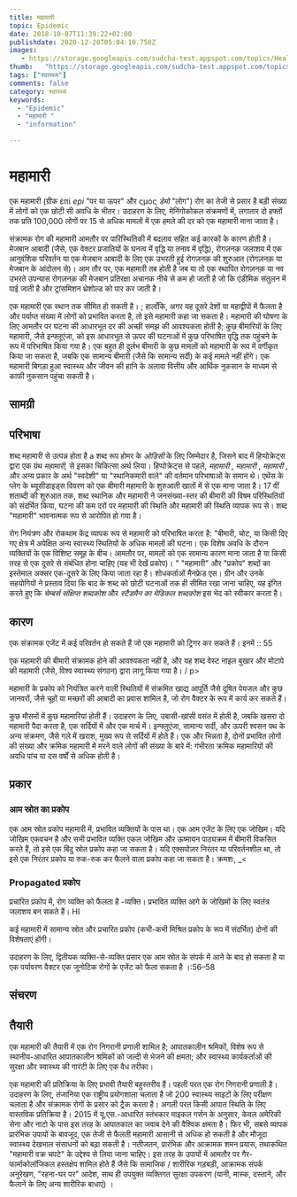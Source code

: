 ```yaml
---
title: महामारी 
topic: Epidemic
date: 2018-10-07T11:39:22+02:00
publishdate: 2020-12-20T05:04:10.758Z
images: 
   - https://storage.googleapis.com/sudcha-test.appspot.com/topics/Health/epidemic/1.jpeg
thumb:   "https://storage.googleapis.com/sudcha-test.appspot.com/topics/Health/epidemic/1.jpeg"
tags: ["स्वास्थ्य"]
comments: false
category: स्वास्थ्य
keywords: 
  - "Epidemic"
  - "महामारी "
  - "information"

---
```

<h1> महामारी </h1> <p> एक महामारी (ग्रीक ἐπί <i> epi </i> "पर या ऊपर" और ςμος <i> डेमो </i> "लोग") रोग का तेजी से प्रसार है बड़ी संख्या में लोगों को एक छोटी सी अवधि के भीतर। उदाहरण के लिए, मेनिंगोकोकल संक्रमणों में, लगातार दो हफ्तों तक प्रति 100,000 लोगों पर 15 से अधिक मामलों में एक हमले की दर को एक महामारी माना जाता है। </p> <p> संक्रामक रोग की महामारी आमतौर पर पारिस्थितिकी में बदलाव सहित कई कारकों के कारण होती है। मेजबान आबादी (जैसे, एक वेक्टर प्रजातियों के घनत्व में वृद्धि या तनाव में वृद्धि), रोगज़नक़ जलाशय में एक आनुवंशिक परिवर्तन या एक मेजबान आबादी के लिए एक उभरती हुई रोगज़नक़ की शुरुआत (रोगज़नक़ या मेजबान के आंदोलन से)। आम तौर पर, एक महामारी तब होती है जब या तो एक स्थापित रोगज़नक़ या नव उभरते उपन्यास रोगज़नक़ की मेजबान प्रतिरक्षा अचानक नीचे से कम हो जाती है जो कि एंडीमिक संतुलन में पाई जाती है और ट्रांसमिशन थ्रेशोल्ड को पार कर जाती है। </p> <p> एक महामारी एक स्थान तक सीमित हो सकती है। ; हालाँकि, अगर यह दूसरे देशों या महाद्वीपों में फैलता है और पर्याप्त संख्या में लोगों को प्रभावित करता है, तो इसे महामारी कहा जा सकता है। महामारी की घोषणा के लिए आमतौर पर घटना की आधारभूत दर की अच्छी समझ की आवश्यकता होती है; कुछ बीमारियों के लिए महामारी, जैसे इन्फ्लूएंजा, को इस आधारभूत से ऊपर की घटनाओं में कुछ परिभाषित वृद्धि तक पहुंचने के रूप में परिभाषित किया गया है। एक बहुत ही दुर्लभ बीमारी के कुछ मामलों को महामारी के रूप में वर्गीकृत किया जा सकता है, जबकि एक सामान्य बीमारी (जैसे कि सामान्य सर्दी) के कई मामले नहीं होंगे। एक महामारी बिगड़ा हुआ स्वास्थ्य और जीवन की हानि के अलावा वित्तीय और आर्थिक नुकसान के माध्यम से काफी नुकसान पहुंचा सकती है। </p> <h2> सामग्री </h2> <h2> परिभाषा </h2> <p> शब्द महामारी से उत्पन्न होता है a शब्द रूप होमर के <i> ओडिसी </i> के लिए जिम्मेदार है, जिसने बाद में हिप्पोक्रेट्स द्वारा एक ग्रंथ <i> महामारी, </i> से इसका चिकित्सा अर्थ लिया। हिप्पोक्रेट्स से पहले, <i> महामारी </i>, <i> महामारी </i>, <i> महामारी </i>, और अन्य प्रकार के अर्थ "स्वदेशी" या "स्थानिकमारी वाले" की वर्तमान परिभाषाओं के समान थे। एथेंस के प्लेग के थ्यूसीडाइड्स विवरण को एक बीमारी महामारी के शुरुआती खातों में से एक माना जाता है। 17 वीं शताब्दी की शुरुआत तक, शब्द स्थानिक और महामारी ने जनसंख्या-स्तर की बीमारी की विषम परिस्थितियों को संदर्भित किया, घटना की कम दरों पर महामारी की स्थिति और महामारी की स्थिति व्यापक रूप से। शब्द "महामारी" भावनात्मक रूप से आरोपित हो गया है। </p> <p> रोग नियंत्रण और रोकथाम केंद्र व्यापक रूप से महामारी को परिभाषित करता है: "बीमारी, चोट, या किसी दिए गए क्षेत्र में अपेक्षित अन्य स्वास्थ्य स्थितियों के अधिक मामलों की घटना। एक विशेष अवधि के दौरान व्यक्तियों के एक विशिष्ट समूह के बीच। आमतौर पर, मामलों को एक सामान्य कारण माना जाता है या किसी तरह से एक दूसरे से संबंधित होना चाहिए (यह भी देखें प्रकोप)। " "महामारी" और "प्रकोप" शब्दों का इस्तेमाल अक्सर एक-दूसरे के लिए किया जाता रहा है। शोधकर्ताओं मैनफ्रेड एस। ग्रीन और उनके सहयोगियों ने प्रस्ताव दिया कि बाद के शब्द को छोटी घटनाओं तक ही सीमित रखा जाना चाहिए, यह इंगित करते हुए कि <i> चेम्बर्स संक्षिप्त शब्दकोश </i> और <i> स्टैडमैन का मेडिकल शब्दकोश </i> इस भेद को स्वीकार करता है। </p> <h2> कारण </h2> <p> एक संक्रामक एजेंट में कई परिवर्तन हो सकते हैं जो एक महामारी को ट्रिगर कर सकते हैं। इनमें :: 55 </p> <p> एक महामारी की बीमारी संक्रामक होने की आवश्यकता नहीं है, और यह शब्द वेस्ट नाइल बुखार और मोटापे की महामारी (जैसे, विश्व स्वास्थ्य संगठन) द्वारा लागू किया गया है। / p> <p> महामारी के प्रकोप को नियंत्रित करने वाली स्थितियों में संक्रमित खाद्य आपूर्ति जैसे दूषित पेयजल और कुछ जानवरों, जैसे चूहों या मच्छरों की आबादी का प्रवास शामिल है, जो रोग वैक्टर के रूप में कार्य कर सकते हैं। </p> <p> कुछ मौसमों में कुछ महामारियां होती हैं। उदाहरण के लिए, उबासी-खांसी वसंत में होती है, जबकि खसरा दो महामारी पैदा करता है, एक सर्दियों में और एक मार्च में। इन्फ्लुएंजा, सामान्य सर्दी, और ऊपरी श्वसन पथ के अन्य संक्रमण, जैसे गले में खराश, मुख्य रूप से सर्दियों में होते हैं। एक और भिन्नता है, दोनों प्रभावित लोगों की संख्या और क्रमिक महामारी में मरने वाले लोगों की संख्या के बारे में: गंभीरता क्रमिक महामारियों की अवधि पांच या दस वर्षों से अधिक होती है। </p> <h2> प्रकार </h2> <h3> आम स्रोत का प्रकोप </h3> <p> एक आम स्रोत प्रकोप महामारी में, प्रभावित व्यक्तियों के पास था। एक आम एजेंट के लिए एक जोखिम। यदि जोखिम एकवचन है और सभी प्रभावित व्यक्ति एकल जोखिम और ऊष्मायन पाठ्यक्रम में बीमारी विकसित करते हैं, तो इसे एक बिंदु स्रोत प्रकोप कहा जा सकता है। यदि एक्सपोज़र निरंतर या परिवर्तनशील था, तो इसे एक निरंतर प्रकोप या रुक-रुक कर फैलने वाला प्रकोप कहा जा सकता है। क्रमशः, _<</p><h3>Propagated प्रकोप </h3> <p> प्रचारित प्रकोप में, रोग व्यक्ति को फैलता है -व्यक्ति। प्रभावित व्यक्ति आगे के जोखिमों के लिए स्वतंत्र जलाशय बन सकते हैं। HI</p><p> कई महामारी में सामान्य स्रोत और प्रचारित प्रकोप (कभी-कभी मिश्रित प्रकोप के रूप में संदर्भित) दोनों की विशेषताएं होंगी। </p> <p> उदाहरण के लिए, द्वितीयक व्यक्ति-से-व्यक्ति प्रसार एक आम स्रोत के संपर्क में आने के बाद हो सकता है या एक पर्यावरण वैक्टर एक जूनोटिक रोगों के एजेंट को फैला सकता है ।:56–58 </p> <h2> संचरण </h2> <h2> तैयारी </h2> <p> एक महामारी की तैयारी में एक रोग निगरानी प्रणाली शामिल है; आपातकालीन श्रमिकों, विशेष रूप से स्थानीय-आधारित आपातकालीन श्रमिकों को जल्दी से भेजने की क्षमता; और स्वास्थ्य कार्यकर्ताओं की सुरक्षा और स्वास्थ्य की गारंटी के लिए एक वैध तरीका। </p> <p> एक महामारी की प्रतिक्रिया के लिए प्रभावी तैयारी बहुस्तरीय हैं। पहली परत एक रोग निगरानी प्रणाली है। उदाहरण के लिए, तंजानिया एक राष्ट्रीय प्रयोगशाला चलाता है जो 200 स्वास्थ्य साइटों के लिए परीक्षण चलाता है और संक्रामक रोगों के प्रसार को ट्रैक करता है। अगली परत किसी आपात स्थिति के लिए वास्तविक प्रतिक्रिया है। 2015 में यू.एस.-आधारित स्तंभकार माइकल गर्सन के अनुसार, केवल अमेरिकी सेना और नाटो के पास इस तरह के आपातकाल का जवाब देने की वैश्विक क्षमता है। फिर भी, सबसे व्यापक प्रारंभिक उपायों के बावजूद, एक तेजी से फैलती महामारी आसानी से अधिक हो सकती है और मौजूदा स्वास्थ्य देखभाल संसाधनों को बढ़ा सकती है। नतीजतन, प्रारंभिक और आक्रामक शमन प्रयास, तथाकथित "महामारी वक्र चपटे" के उद्देश्य से लिया जाना चाहिए। इस तरह के उपायों में आमतौर पर गैर-फार्माकोलॉजिकल हस्तक्षेप शामिल होते हैं जैसे कि सामाजिक / शारीरिक गड़बड़ी, आक्रामक संपर्क अनुरेखण, "रहना-घर पर" आदेश, साथ ही उपयुक्त व्यक्तिगत सुरक्षा उपकरण (यानी, मास्क, दस्ताने, और फैलाने के लिए अन्य शारीरिक बाधाएं) । </p> 